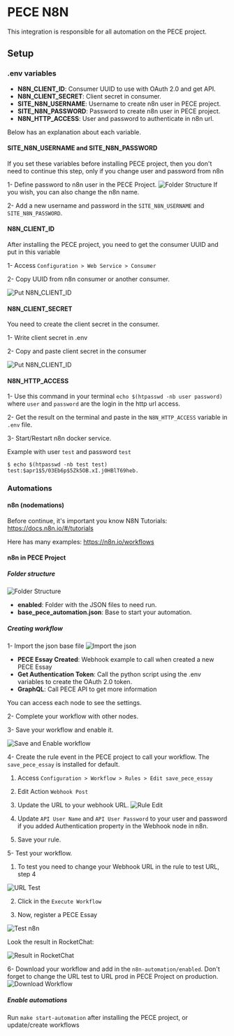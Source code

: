 # PECE N8N

This integration is responsible for all automation on the PECE project.

## Setup

### .env variables
- **N8N_CLIENT_ID**: Consumer UUID to use with OAuth 2.0 and get API.
- **N8N_CLIENT_SECRET**: Client secret in consumer.
- **SITE_N8N_USERNAME**: Username to create n8n user in PECE project.
- **SITE_N8N_PASSWORD**: Password to create n8n user in PECE project.
- **N8N_HTTP_ACCESS**: User and password to authenticate in n8n url.

Below has an explanation about each variable.

#### SITE_N8N_USERNAME and SITE_N8N_PASSWORD
If you set these variables before installing PECE project, then you don't need to continue this step, 
only if you change user and password from n8n

1- Define password to n8n user in the PECE Project.
![Folder Structure](images/n8n-define-password.gif)
If you wish, you can also change the n8n name.

2- Add a new username and password in the `SITE_N8N_USERNAME` and `SITE_N8N_PASSWORD`.

#### N8N_CLIENT_ID
After installing the PECE project, you need to get the consumer UUID and put in this variable

1- Access `Configuration > Web Service > Consumer`

2- Copy UUID from n8n consumer or another consumer.

![Put N8N_CLIENT_ID](images/get-n8n-client-id.gif)

#### N8N_CLIENT_SECRET
You need to create the client secret in the consumer.

1- Write client secret in .env

2- Copy and paste client secret in the consumer

![Put N8N_CLIENT_ID](images/n8n-client-secret.gif)


#### N8N_HTTP_ACCESS
1- Use this command in your terminal `echo $(htpasswd -nb user password)` where `user` and `password` are
the login in the http url access.

2- Get the result on the terminal and paste in the `N8N_HTTP_ACCESS` variable in `.env` file.

3- Start/Restart n8n docker service.

Example with user `test` and password `test`
```shell
$ echo $(htpasswd -nb test test)
test:$apr1$5/03Eb6p$5Zk5OB.xI.j0HBlT69heb.
```

### Automations

#### n8n (nodemations)
Before continue, it's important you know N8N
Tutorials: https://docs.n8n.io/#/tutorials

Here has many examples: https://n8n.io/workflows

#### n8n in PECE Project

##### Folder structure
![Folder Structure](images/folder-n8n.png)

- **enabled**: Folder with the JSON files to need run.
- **base_pece_automation.json**: Base to start your automation.

##### Creating workflow
1- Import the json base file
![Import the json](images/import-n8n-json.gif)

- **PECE Essay Created**: Webhook example to call when created a new PECE Essay
- **Get Authentication Token**: Call the python script using the .env variables to create the OAuth 2.0 token.
- **GraphQL**: Call PECE API to get more information

You can access each node to see the settings.

2- Complete your workflow with other nodes.

3- Save your workflow and enable it.

![Save and Enable workflow](images/save-enable-workflow.gif)

4- Create the rule event in the PECE project to call your workflow. The `save_pece_essay` is installed for default.

1.  Access `Configuration > Workflow > Rules > Edit save_pece_essay`
2.  Edit Action `Webhook Post`
3.  Update the URL to your webhook URL.
![Rule Edit](images/rule-edit.gif)

4.  Update `API User Name` and `API User Password` to your user and password if you added Authentication property in the Webhook node in n8n.
5.  Save your rule.

5- Test your workflow.
1.  To test you need to change your Webhook URL in the rule to test URL, step 4

![URL Test](images/url-test.png)

2.  Click in the `Execute Workflow`

3.  Now, register a PECE Essay

![Test n8n](images/test-n8n.gif)


Look the result in RocketChat:

![Result in RocketChat](images/rocketchat.png)


6- Download your workflow and add in the `n8n-automation/enabled`. Don't forget to change the URL test to URL prod in PECE Project on production.
![Download Workflow](images/download-workflow.gif)

##### Enable automations
Run `make start-automation` after installing the PECE project, or update/create workflows